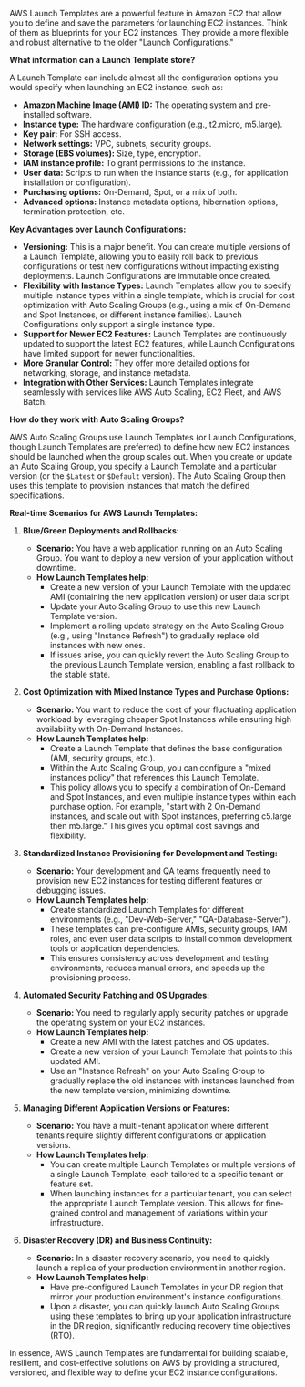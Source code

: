 AWS Launch Templates are a powerful feature in Amazon EC2 that allow you to define and save the parameters for launching EC2 instances. Think of them as blueprints for your EC2 instances. They provide a more flexible and robust alternative to the older "Launch Configurations."

**What information can a Launch Template store?**

A Launch Template can include almost all the configuration options you would specify when launching an EC2 instance, such as:

* **Amazon Machine Image (AMI) ID:** The operating system and pre-installed software.
* **Instance type:** The hardware configuration (e.g., t2.micro, m5.large).
* **Key pair:** For SSH access.
* **Network settings:** VPC, subnets, security groups.
* **Storage (EBS volumes):** Size, type, encryption.
* **IAM instance profile:** To grant permissions to the instance.
* **User data:** Scripts to run when the instance starts (e.g., for application installation or configuration).
* **Purchasing options:** On-Demand, Spot, or a mix of both.
* **Advanced options:** Instance metadata options, hibernation options, termination protection, etc.

**Key Advantages over Launch Configurations:**

* **Versioning:** This is a major benefit. You can create multiple versions of a Launch Template, allowing you to easily roll back to previous configurations or test new configurations without impacting existing deployments. Launch Configurations are immutable once created.
* **Flexibility with Instance Types:** Launch Templates allow you to specify multiple instance types within a single template, which is crucial for cost optimization with Auto Scaling Groups (e.g., using a mix of On-Demand and Spot Instances, or different instance families). Launch Configurations only support a single instance type.
* **Support for Newer EC2 Features:** Launch Templates are continuously updated to support the latest EC2 features, while Launch Configurations have limited support for newer functionalities.
* **More Granular Control:** They offer more detailed options for networking, storage, and instance metadata.
* **Integration with Other Services:** Launch Templates integrate seamlessly with services like AWS Auto Scaling, EC2 Fleet, and AWS Batch.

**How do they work with Auto Scaling Groups?**

AWS Auto Scaling Groups use Launch Templates (or Launch Configurations, though Launch Templates are preferred) to define how new EC2 instances should be launched when the group scales out. When you create or update an Auto Scaling Group, you specify a Launch Template and a particular version (or the `$Latest` or `$Default` version). The Auto Scaling Group then uses this template to provision instances that match the defined specifications.

**Real-time Scenarios for AWS Launch Templates:**

1.  **Blue/Green Deployments and Rollbacks:**
    * **Scenario:** You have a web application running on an Auto Scaling Group. You want to deploy a new version of your application without downtime.
    * **How Launch Templates help:**
        * Create a new version of your Launch Template with the updated AMI (containing the new application version) or user data script.
        * Update your Auto Scaling Group to use this new Launch Template version.
        * Implement a rolling update strategy on the Auto Scaling Group (e.g., using "Instance Refresh") to gradually replace old instances with new ones.
        * If issues arise, you can quickly revert the Auto Scaling Group to the previous Launch Template version, enabling a fast rollback to the stable state.

2.  **Cost Optimization with Mixed Instance Types and Purchase Options:**
    * **Scenario:** You want to reduce the cost of your fluctuating application workload by leveraging cheaper Spot Instances while ensuring high availability with On-Demand Instances.
    * **How Launch Templates help:**
        * Create a Launch Template that defines the base configuration (AMI, security groups, etc.).
        * Within the Auto Scaling Group, you can configure a "mixed instances policy" that references this Launch Template.
        * This policy allows you to specify a combination of On-Demand and Spot Instances, and even multiple instance types within each purchase option. For example, "start with 2 On-Demand instances, and scale out with Spot instances, preferring c5.large then m5.large." This gives you optimal cost savings and flexibility.

3.  **Standardized Instance Provisioning for Development and Testing:**
    * **Scenario:** Your development and QA teams frequently need to provision new EC2 instances for testing different features or debugging issues.
    * **How Launch Templates help:**
        * Create standardized Launch Templates for different environments (e.g., "Dev-Web-Server," "QA-Database-Server").
        * These templates can pre-configure AMIs, security groups, IAM roles, and even user data scripts to install common development tools or application dependencies.
        * This ensures consistency across development and testing environments, reduces manual errors, and speeds up the provisioning process.

4.  **Automated Security Patching and OS Upgrades:**
    * **Scenario:** You need to regularly apply security patches or upgrade the operating system on your EC2 instances.
    * **How Launch Templates help:**
        * Create a new AMI with the latest patches and OS updates.
        * Create a new version of your Launch Template that points to this updated AMI.
        * Use an "Instance Refresh" on your Auto Scaling Group to gradually replace the old instances with instances launched from the new template version, minimizing downtime.

5.  **Managing Different Application Versions or Features:**
    * **Scenario:** You have a multi-tenant application where different tenants require slightly different configurations or application versions.
    * **How Launch Templates help:**
        * You can create multiple Launch Templates or multiple versions of a single Launch Template, each tailored to a specific tenant or feature set.
        * When launching instances for a particular tenant, you can select the appropriate Launch Template version. This allows for fine-grained control and management of variations within your infrastructure.

6.  **Disaster Recovery (DR) and Business Continuity:**
    * **Scenario:** In a disaster recovery scenario, you need to quickly launch a replica of your production environment in another region.
    * **How Launch Templates help:**
        * Have pre-configured Launch Templates in your DR region that mirror your production environment's instance configurations.
        * Upon a disaster, you can quickly launch Auto Scaling Groups using these templates to bring up your application infrastructure in the DR region, significantly reducing recovery time objectives (RTO).

In essence, AWS Launch Templates are fundamental for building scalable, resilient, and cost-effective solutions on AWS by providing a structured, versioned, and flexible way to define your EC2 instance configurations.
